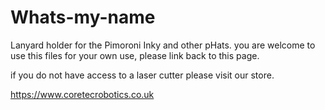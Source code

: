 # Whats-my-name
Lanyard holder for the Pimoroni Inky and other pHats. 
you are welcome to use this files for your own use, please link back to this page.

if you do not have access to a laser cutter please visit our store.

https://www.coretecrobotics.co.uk
